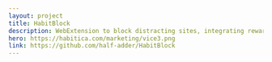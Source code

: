 ```yaml
---
layout: project
title: HabitBlock
description: WebExtension to block distracting sites, integrating reward system in Habitica.
hero: https://habitica.com/marketing/vice3.png 
link: https://github.com/half-adder/HabitBlock
---
```

